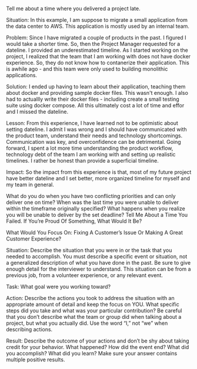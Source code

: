 Tell me about a time where you delivered a project late.

Situation:
In this example, I am suppose to migrate a small application from the data center to AWS. This application is mostly used by an internal team. 

Problem:
Since I have migrated a couple of products in the past. I figured I would take a shorter time. So, then the Project Manager requested for a dateline. I provided an underestimated timeline. As I started working on the project, I realized that the team that I am working with does not have docker experience. So, they do not know how to contanerize their application. This is awhile ago - and this team were only used to building monolithic applications.

Solution: 
I ended up having to learn about their application, teaching them about docker and providing sample docker files. This wasn't enough. I also had to actuallly write their docker files - including create a small testing suite using docker compose. All this ultimately cost a lot of time and effor and I missed the dateline.

Lesson:
From this experience, I have learned not to be optimistic about setting dateline. I admit I was wrong and I should have communicated with the product team, understand their needs and technology shortcomings. Communication was key, and overconfidence can be detrimental. Going forward, I spent a lot more time understanding the product workflow, technology debt of the team I am working with and setting up realistic timelines. I rather be honest than provide a superficial timeline. 

Impact: 
So the impact from this experience is that, most of my future project have better dateline and I set better, more organized timeline for myself and my team in general.


What do you do when you have two conflicting priorities and can only deliver one on time?
When was the last time you were unable to deliver within the timeframe originally specified?
What happens when you realize you will be unable to deliver by the set deadline?
Tell Me About a Time You Failed.
If You’re Proud Of Something, What Would It Be?

What Would You Focus On: Fixing A Customer’s Issue Or Making A Great Customer Experience?


Situation: Describe the situation that you were in or the task that you needed to accomplish. You
must describe a specific event or situation, not a generalized description of what you have done in
the past. Be sure to give enough detail for the interviewer to understand. This situation can be
from a previous job, from a volunteer experience, or any relevant event.


Task: What goal were you working toward?

Action: Describe the actions you took to address the situation with an appropriate amount of
detail and keep the focus on YOU. What specific steps did you take and what was your particular
contribution? Be careful that you don’t describe what the team or group did when talking about a
project, but what you actually did. Use the word “I,” not “we” when describing actions.

Result: Describe the outcome of your actions and don’t be shy about taking credit for your
behavior. What happened? How did the event end? What did you accomplish? What did you
learn? Make sure your answer contains multiple positive results. 

